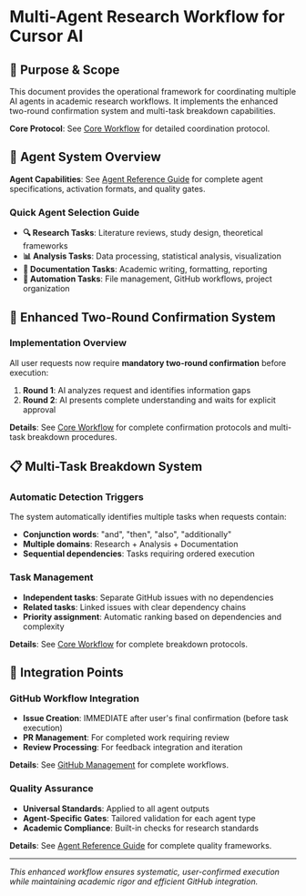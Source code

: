# Multi-Agent Research Workflow for Cursor AI

## 🎯 Purpose & Scope

This document provides the operational framework for coordinating multiple AI agents in academic research workflows. It implements the enhanced two-round confirmation system and multi-task breakdown capabilities.

**Core Protocol**: See [Core Workflow](core-workflow.md) for detailed coordination protocol.

## 🤖 Agent System Overview

**Agent Capabilities**: See [Agent Reference Guide](agent-reference.md) for complete agent specifications, activation formats, and quality gates.

### Quick Agent Selection Guide
- **🔍 Research Tasks**: Literature reviews, study design, theoretical frameworks
- **📊 Analysis Tasks**: Data processing, statistical analysis, visualization
- **📝 Documentation Tasks**: Academic writing, formatting, reporting
- **🔧 Automation Tasks**: File management, GitHub workflows, project organization

## 🔄 Enhanced Two-Round Confirmation System

### Implementation Overview
All user requests now require **mandatory two-round confirmation** before execution:

1. **Round 1**: AI analyzes request and identifies information gaps
2. **Round 2**: AI presents complete understanding and waits for explicit approval

**Details**: See [Core Workflow](core-workflow.md) for complete confirmation protocols and multi-task breakdown procedures.

## 📋 Multi-Task Breakdown System

### Automatic Detection Triggers
The system automatically identifies multiple tasks when requests contain:
- **Conjunction words**: "and", "then", "also", "additionally"
- **Multiple domains**: Research + Analysis + Documentation
- **Sequential dependencies**: Tasks requiring ordered execution

### Task Management
- **Independent tasks**: Separate GitHub issues with no dependencies
- **Related tasks**: Linked issues with clear dependency chains  
- **Priority assignment**: Automatic ranking based on dependencies and complexity

**Details**: See [Core Workflow](core-workflow.md) for complete breakdown protocols.

## 🔗 Integration Points

### GitHub Workflow Integration
- **Issue Creation**: IMMEDIATE after user's final confirmation (before task execution)
- **PR Management**: For completed work requiring review
- **Review Processing**: For feedback integration and iteration

**Details**: See [GitHub Management](github-management.md) for complete workflows.

### Quality Assurance
- **Universal Standards**: Applied to all agent outputs
- **Agent-Specific Gates**: Tailored validation for each agent type
- **Academic Compliance**: Built-in checks for research standards

**Details**: See [Agent Reference Guide](agent-reference.md) for complete quality frameworks.

---

*This enhanced workflow ensures systematic, user-confirmed execution while maintaining academic rigor and efficient GitHub integration.*
